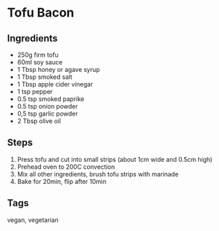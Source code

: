 # Tofu Bacon

## Ingredients

* 250g firm tofu
* 60ml soy sauce 
* 1 Tbsp honey or agave syrup
* 1 Tbsp smoked salt
* 1 Tbsp apple cider vinegar
* 1 tsp pepper
* 0.5 tsp smoked paprike
* 0.5 tsp onion powder
* 0,5 tsp garlic powder 
* 2 Tbsp olive oil 

## Steps

1. Press tofu and cut into small strips (about 1cm wide and 0.5cm high)
2. Prehead oven to 200C convection
3. Mix all other ingredients, brush tofu strips with marinade
4. Bake for 20min, flip after 10min

## Tags
vegan, vegetarian
